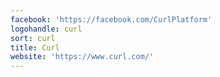```yaml
---
facebook: 'https://facebook.com/CurlPlatform'
logohandle: curl
sort: curl
title: Curl
website: 'https://www.curl.com/'
---
```

